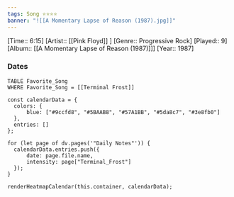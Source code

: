 ```yaml
---
tags: Song ⭐⭐⭐⭐ 
banner: "![[A Momentary Lapse of Reason (1987).jpg]]"
---
```

[Time:: 6:15]
[Artist:: [[Pink Floyd]] ]
[Genre:: Progressive Rock]
[Played:: 9]
[Album:: [[A Momentary Lapse of Reason (1987)]]]
[Year:: 1987]
### Dates
````dataview
TABLE Favorite_Song
WHERE Favorite_Song = [[Terminal Frost]]
````
  ```dataviewjs
const calendarData = { 
	colors: { 
		blue: ["#9ccfd8", "#5BAAB8", "#57A1BB", "#5da8c7", "#3e8fb0"] 
	}, 
	entries: [] 
}; 

for (let page of dv.pages('"Daily Notes"')) { 
	calendarData.entries.push({ 
		date: page.file.name, 
		intensity: page["Terminal_Frost"]
	}); 
} 

renderHeatmapCalendar(this.container, calendarData);
```
